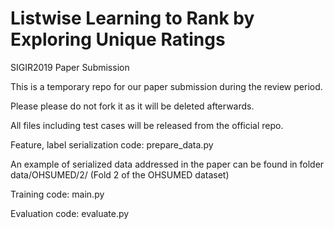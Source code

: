 # Listwise Learning to Rank by Exploring Unique Ratings
SIGIR2019 Paper Submission

This is a temporary repo for our paper submission during the review period. 

Please please do not fork it as it will be deleted afterwards. 

All files including test cases will be released from the official repo.

Feature, label serialization code: prepare_data.py

An example of serialized data addressed in the paper can be found in folder data/OHSUMED/2/ (Fold 2 of the OHSUMED dataset)

Training code: main.py

Evaluation code: evaluate.py
